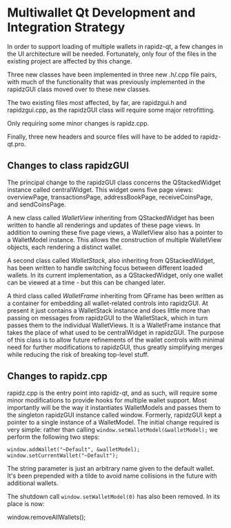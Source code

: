 Multiwallet Qt Development and Integration Strategy
===================================================

In order to support loading of multiple wallets in rapidz-qt, a few changes in the UI architecture will be needed.
Fortunately, only four of the files in the existing project are affected by this change.

Three new classes have been implemented in three new .h/.cpp file pairs, with much of the functionality that was previously
implemented in the rapidzGUI class moved over to these new classes.

The two existing files most affected, by far, are rapidzgui.h and rapidzgui.cpp, as the rapidzGUI class will require
some major retrofitting.

Only requiring some minor changes is rapidz.cpp.

Finally, three new headers and source files will have to be added to rapidz-qt.pro.

Changes to class rapidzGUI
---------------------------
The principal change to the rapidzGUI class concerns the QStackedWidget instance called centralWidget.
This widget owns five page views: overviewPage, transactionsPage, addressBookPage, receiveCoinsPage, and sendCoinsPage.

A new class called *WalletView* inheriting from QStackedWidget has been written to handle all renderings and updates of
these page views. In addition to owning these five page views, a WalletView also has a pointer to a WalletModel instance.
This allows the construction of multiple WalletView objects, each rendering a distinct wallet.

A second class called *WalletStack*, also inheriting from QStackedWidget, has been written to handle switching focus between
different loaded wallets. In its current implementation, as a QStackedWidget, only one wallet can be viewed at a time -
but this can be changed later.

A third class called *WalletFrame* inheriting from QFrame has been written as a container for embedding all wallet-related
controls into rapidzGUI. At present it just contains a WalletStack instance and does little more than passing on messages
from rapidzGUI to the WalletStack, which in turn passes them to the individual WalletViews. It is a WalletFrame instance
that takes the place of what used to be centralWidget in rapidzGUI. The purpose of this class is to allow future
refinements of the wallet controls with minimal need for further modifications to rapidzGUI, thus greatly simplifying
merges while reducing the risk of breaking top-level stuff.

Changes to rapidz.cpp
----------------------
rapidz.cpp is the entry point into rapidz-qt, and as such, will require some minor modifications to provide hooks for
multiple wallet support. Most importantly will be the way it instantiates WalletModels and passes them to the
singleton rapidzGUI instance called window. Formerly, rapidzGUI kept a pointer to a single instance of a WalletModel.
The initial change required is very simple: rather than calling `window.setWalletModel(&walletModel);` we perform the
following two steps:

	window.addWallet("~Default", &walletModel);
	window.setCurrentWallet("~Default");

The string parameter is just an arbitrary name given to the default wallet. It's been prepended with a tilde to avoid name collisions in the future with additional wallets.

The shutdown call `window.setWalletModel(0)` has also been removed. In its place is now:

window.removeAllWallets();
